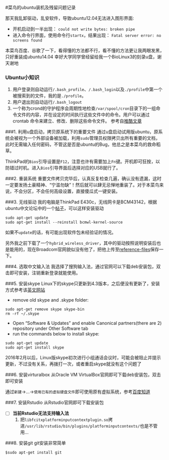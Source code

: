 #菜鸟的ubuntu装机及残留问题记录

那天我乱卸驱动，乱安软件，导致ubuntu12.04无法进入图形界面:
* 开机启动到一半出现：
    `could not write bytes: broken pipe`
* 进入命令行界面，使用命令行`startx`，结果出现：
    `Fatal server error: no screens found`
    
本菜鸟百度、谷歌了一下，看得懂的方法都不行，看不懂的方法更让我两眼发黑，只好重装成ubuntu14.04
幸好大学同学曾经留给我一个BioLinux3的刻录u盘，谢天谢地

### Ubuntu小知识
1. 用户登录则自动运行`/.bash_profile`、`/.bash_login`以及`./profile`中第一个被搜索到的文件，我的是`./profile`。
2. 用户退出则自动运行`/.bash_logout`
3. 一个称为crond的守护程序会周期性地检查`/var/spool/cron`目录下的一组命令文件的内容，并在设定的时间执行这些文件中的命令。用户可以通过crontab 命令来建立、修改、删除这些命令文件。 参考自[推酷文章](http://www.tuicool.com/articles/euYJVr)

###1. 利用u盘启动，拷贝原系统下的重要文件
通过u盘启动试用版ubuntu，原系统会被视为一个外部设备被加载，利用`sudo`管理员权限拷贝出所有重要的文档，此时无需输入任何密码，不管这是否是ubuntu的Bug，他总之是本菜鸟的救命稻草。

ThinkPad的`Bios`引导设置是`F12`，注意也许有需要加上`Fn`键。开机即可狂按，以防错过时机。进入`Bios`引导界面后选择对应的USB就行了。
  
###2. 重装系统
重要文件拷贝完毕后，认真反复检查几遍，确认没有遗漏，这时一定要发扬土豪精神、“宁滥勿缺”！然后就可以肆无忌惮地重装了。对于本菜鸟来说，不会分区，不会任何高级设置，直接傻瓜式一键安装。
  
###3. 无线驱动
我的电脑是ThinkPad E430c，无线网卡是BCM43142，根据ubuntu中文论坛中的一个[帖子](http://forum.ubuntu.org.cn/viewtopic.php?t=461389)，可以这样安装驱动
	
```shell
sudo apt-get update
sudo apt-get install --reinstall bcmwl-kernel-source 
```

如果不`update`的话，有可能出现软件包未经验证的情况。

另外我之前下载了一个`hybrid_wireless_driver`，其中的驱动按照说明安装后也是能用的，现在Broadcom官网貌似没有他了，把他上传至[reference-files](https://github.com/HuangRuocheng/git-learning/tree/master/reference-files)保存一下。
  
###4. 选取中文输入法
我选择了搜狗输入法，通过官网可以下载deb安装包，双击即可安装，注销重新登录就能使用。

###5. 安装skype
Linux下的skype只更新到4.3版本，之后便没有更新了，安装方式参考该[英文网站](http://ubuntuhandbook.org/index.php/2014/06/skype-4-3-install-in-ubuntu-1404/)
* remove old skype and .skype folder:
	
```shell
sudo apt-get remove skype skype-bin
rm -rf ~/.skype
```
	
* Open “Software & Updates” and enable Canonical partners(there are 2) repository under Other Software tab
* run the commands below to install skype:
	
```shell
sudo apt-get update
sudo apt-get install skype
```

2016年2月以后，Linux版skype初次进行小组通话会议时，可能会被阻止并提示更新，不过没有关系，再拨打一次，或者重启skype就没有这个问题了

###6. 安装virturalbox
从Oracle VM VirtualBox官网即可下载deb安装包，双击即可安装

通过`新建`->...->`使用已有的虚拟硬盘文件`即可使用原有虚拟系统，参考[百度知道](http://jingyan.baidu.com/article/95c9d20da33a5fec4e7561d4.html)

###7. 安装Rstudio
从Rstudio官网即可下载安装包
  
  - [ ] **当前Rstudio无法支持输入法**
      1. 把`libfcitxplatforminputcontextplugin.so`拷进`/usr/lib/rstudio/bin/plugins/platforminputcontexts/`也是不管用...

###8. 安装git
git安装非常简单
	
```shell
$sudo apt-get install git
```
